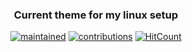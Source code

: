 <div align="center">
    <h3 align="center">
    	Current theme for my linux setup
    </h3>
</div>

<div align="center">
	
[![maintained](https://img.shields.io/maintenance/yes/2020?label=maintained&style=flat-square)](https://github.com/kelaun/theme/commits/master) [![contributions](https://img.shields.io/badge/contribution-welcome-brightgreen&?style=flat-square)](https://github.com/kelaun/theme/pulls) [![HitCount](http://hits.dwyl.com/kelaun/theme.svg)](http://hits.dwyl.com/kelaun/theme)

</div>
